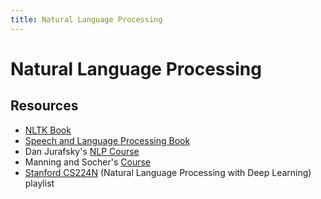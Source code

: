 ```yaml
---
title: Natural Language Processing
---
```

# Natural Language Processing

## Resources

- [NLTK Book](http://www.nltk.org/book/)
- [Speech and Language Processing Book](https://web.stanford.edu/~jurafsky/slp3/)
- Dan Jurafsky's [NLP Course](https://www.youtube.com/playlist?list=PLQiyVNMpDLKnZYBTUOlSI9mi9wAErFtFm)
- Manning and Socher's [Course](https://www.youtube.com/playlist?list=PL3FW7Lu3i5Jsnh1rnUwq_TcylNr7EkRe6)
- [Stanford CS224N](https://www.youtube.com/playlist?list=PLoROMvodv4rOhcuXMZkNm7j3fVwBBY42z) (Natural Language Processing with Deep Learning) playlist